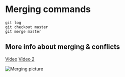 # **Merging commands**

```git merge
git log
git checkout master
git merge master
```

## More info about merging & conflicts

[Video](https://www.youtube.com/watch?v=OulZeVtZhZQ&ab_channel=tapaScriptbyTapasAdhikary)
[Video 2](https://www.youtube.com/watch?v=Q1kHG842HoI&ab_channel=SuperSimpleDev)

![Merging picture](https://miro.medium.com/v2/resize:fit:720/format:webp/1*00y6VxN-Hk4T42Kl5C9k_Q.png)
